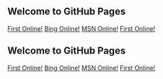 ## Welcome to GitHub Pages

<a href="http://ifindingcash.com/my-pages-gonline.html">First Online!</a>
<a href="http://ifindingcash.com/my-bing-gonline.html">Bing Online!</a>
<a href="http://ifindingcash.com/my-msn-gonline.html">MSN Online!</a>
<a href="http://ifindingcash.com/my-gg-gonline.html">First Online!</a>

## Welcome to GitHub Pages

<a href="http://paleohack.download/my-pages-gonline.html">First Online!</a>
<a href="http://paleohack.download/my-bing-gonline.html">Bing Online!</a>
<a href="http://paleohack.download/my-msn-gonline.html">MSN Online!</a>
<a href="http://paleohack.download/my-gg-gonline.html">First Online!</a>
